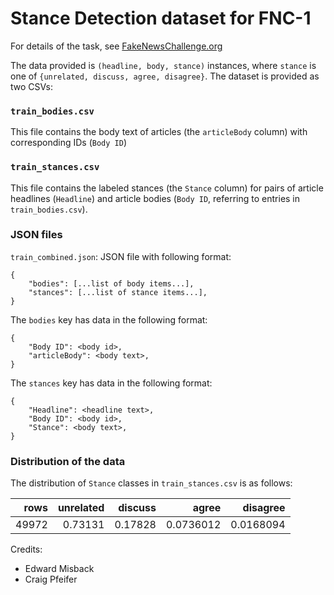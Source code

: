 # Stance Detection dataset for FNC-1

For details of the task, see [FakeNewsChallenge.org](http://fakenewschallenge.org)


The data provided is `(headline, body, stance)` instances, where `stance` is one of `{unrelated, discuss, agree, disagree}`. The dataset is provided as two CSVs:


### `train_bodies.csv`

This file contains the body text of articles (the `articleBody` column) with corresponding IDs (`Body ID`)

### `train_stances.csv`

This file contains the labeled stances (the `Stance` column) for pairs of article headlines (`Headline`) and article bodies (`Body ID`, referring to entries in `train_bodies.csv`).


### JSON files

`train_combined.json`: JSON file with following format:
```
{
    "bodies": [...list of body items...], 
    "stances": [...list of stance items...],
}
```

The `bodies` key has data in the following format:
```
{
    "Body ID": <body id>,
    "articleBody": <body text>,
}
```

The `stances` key has data in the following format:
```
{
    "Headline": <headline text>,
    "Body ID": <body id>,
    "Stance": <body text>,
}
```


### Distribution of the data

The distribution of `Stance` classes in `train_stances.csv` is as follows:

|   rows |   unrelated |   discuss |     agree |   disagree |
|-------:|------------:|----------:|----------:|-----------:|
|  49972 |    0.73131  |  0.17828  | 0.0736012 |  0.0168094 |

Credits:

- Edward Misback
- Craig Pfeifer
